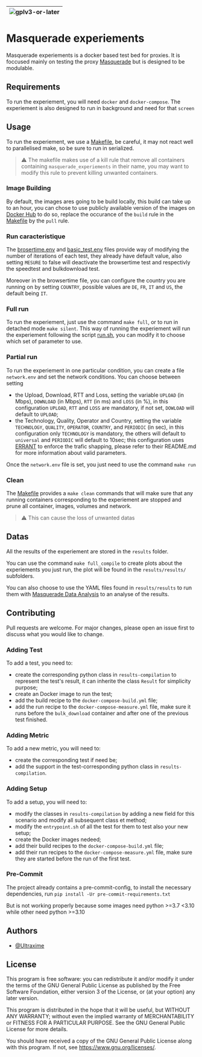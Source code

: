 |![gplv3-or-later](https://www.gnu.org/graphics/gplv3-or-later.png)|
|-|

# Masquerade experiements

Masquerade experiements is a docker based test bed for proxies. It is foccused mainly on testing the proxy [Masquerade](https://github.com/jromwu/masquerade) but is designed to be modulable.


## Requirements

To run the experiement, you will need `docker` and `docker-compose`.
The experiement is also designed to run in background and need for that `screen`


## Usage

To run the experiement, we use a [Makefile](Makefile), be careful, it may not react well to parallelised make, so be sure to run in serialized.
> :warning: The makefile makes use of a kill rule that remove all containers containing `masquerade_experiements` in their name, you may want to modify this rule to prevent killing unwanted containers.

### Image Building

By default, the images ares going to be build locally, this build can take up to an hour, you can chose to use publicly available version of the images on [Docker Hub](https://hub.docker.com/) to do so, replace the occurance of the `build` rule in the [Makefile](Makefile) by the `pull` rule.


### Run caracteristique

The [brosertime.env](browsertime.env) and [basic_test.env](basic_test.env) files provide way of modifying the number of iterations of each test, they already have default value, also setting `MESURE` to false will deactivate the browsertime test and respectivly the speedtest and bulkdownload test.

Moreover in the browsertime file, you can configure the country you are running on by setting `COUNTRY`, possible values are `DE`, `FR`, `IT` and `US`, the default being `IT`.


### Full run

To run the experiement, just use the command `make full`, or to run in detached mode `make silent`.
This way of running the experiement will run the experiement following the script [run.sh](run.sh), you can modify it to choose which set of parameter to use.


### Partial run

To run the experiement in one particular condition, you can create a file `network.env` and set the network conditions.
You can choose between setting
 - the Upload, Download, RTT and Loss, setting the variable `UPLOAD` (in Mbps), `DOWNLOAD` (in Mbps), `RTT` (in ms) and `LOSS` (in %), in this configuration `UPLOAD`, `RTT` and `LOSS` are mandatory, if not set, `DOWLOAD` will default to `UPLOAD`;
 - the Technology, Quality, Operator and Country, setting the variable `TECHNOLOGY`, `QUALITY`, `OPERATOR`, `COUNTRY`, and `PERIODIC` (in sec), in this configuration only `TECHNOLOGY` is mandatory, the others will default to `universal` and `PERIODIC` will default to 10sec; this configuration uses [ERRANT](https://github.com/marty90/errant) to enforce the trafic shapping, please refer to their README.md for more information about valid parameters.

Once the `network.env` file is set, you just need to use the command `make run`


### Clean

The [Makefile](Makefile) provides a `make clean` commands that will make sure that any running containers corresponding to the experiement are stopped and prune all container, images, volumes and network.
> :warning: This can cause the loss of unwanted datas


## Datas

All the results of the experiement are stored in the `results` folder.

You can use the command `make full_compile` to create plots about the experiements you just run, the plot will be found in the `results/results/` subfolders.

You can also choose to use the YAML files found in `results/results` to run them with [Masquerade Data Analysis](https://github.com/Ultraxime/masquerade-data-analysis) to an analyse of the results.


## Contributing

Pull requests are welcome. For major changes, please open an issue first to discuss what you would like to change.

<!-- Please make sure to update tests as appropriate. -->

### Adding Test

To add a test, you need to:
 - create the corresponding python class in `results-compilation` to represent the test's result, it can inherite the class `Result` for simplicity purpose;
 - create an Docker image to run the test;
 - add the build recipe to the `docker-compose-build.yml` file;
 - add the run recipe to the `docker-compose-measure.yml` file, make sure it runs before the `bulk_download` container and after one of the previous test finished.


### Adding Metric

To add a new metric, you will need to:
 - create the corresponding test if need be;
 - add the support in the test-corresponding python class in `results-compilation`.


### Adding Setup

To add a setup, you will need to:
 - modify the classes in `results-compilation` by adding a new field for this scenario and modify all subsequent class et method;
 - modify the `entrypoint.sh` of all the test for them to test also your new setup;
 - create the Docker images nedeed;
 - add their build recipes to the `docker-compose-build.yml` file;
 - add their run recipes to the `docker-compose-measure.yml` file, make sure they are started before the run of the first test.


### Pre-Commit

The project already contains a pre-commit-config, to install the necessary dependencies, run `pip install -Ur pre-commit-requirements.txt`

But is not working properly because some images need python >=3.7 <3.10 while other need python >=3.10


## Authors

 - [@Ultraxime](https://github.com/Ultraxime)


## License

This program is free software: you can redistribute it and/or modify it under the terms of the GNU General Public License as published by the Free Software Foundation, either version 3 of the License, or (at your option) any later version.

This program is distributed in the hope that it will be useful, but WITHOUT ANY WARRANTY; without even the implied warranty of MERCHANTABILITY or FITNESS FOR A PARTICULAR PURPOSE. See the GNU General Public License for more details.

You should have received a copy of the GNU General Public License along with this program. If not, see <https://www.gnu.org/licenses/>.
